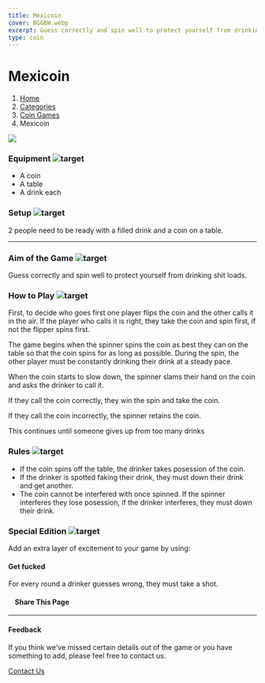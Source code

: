 ```yaml
---
title: Mexicoin
cover: BGGBW.webp
excerpt: Guess correctly and spin well to protect yourself from drinking shit loads.
type: coin
---
```


# Mexicoin

1.  [Home](/)
2.  [Categories](GameCategories)
3.  [Coin Games](GameCategories/CoinGames)
4.  Mexicoin

![](images/mexicoin.webp)

### Equipment ![target](images/liquor.webp)

-   A coin
-   A table
-   A drink each

### Setup ![target](images/settings.webp)

2 people need to be ready with a filled drink and a coin on a table.

* * *

### Aim of the Game ![target](images/target.webp)

Guess correctly and spin well to protect yourself from drinking shit loads.

### How to Play ![target](images/question.webp)

First, to decide who goes first one player flips the coin and the other calls it in the air. If the player who calls it is right, they take the coin and spin first, if not the flipper spins first.

The game begins when the spinner spins the coin as best they can on the table so that the coin spins for as long as possible. During the spin, the other player must be constantly drinking their drink at a steady pace.

When the coin starts to slow down, the spinner slams their hand on the coin and asks the drinker to call it.

If they call the coin correctly, they win the spin and take the coin.

If they call the coin incorrectly, the spinner retains the coin.

This continues until someone gives up from too many drinks

### Rules ![target](images/rules.webp)

-   If the coin spins off the table, the drinker takes posession of the coin.
-   If the drinker is spotted faking their drink, they must down their drink and get another.
-   The coin cannot be interfered with once spinned. If the spinner interferes they lose posession, if the drinker interferes, they must down their drink.

### Special Edition ![target](images/special.webp)

Add an extra layer of excitement to your game by using:

#### **Get fucked**

For every round a drinker guesses wrong, they must take a shot.

####     Share This Page

[](https://www.facebook.com/sharer/sharer.php?u=beergogglegames.co.uk/Mexicoin)[](https://www.instagram.com/direct/new/)[](https://twitter.com/intent/tweet?url=beergogglegames.co.uk/Mexicoin)

* * *

#### Feedback

If you think we've missed certain details out of the game or you have something to add, please feel free to contact us.

  
  
  
[Contact Us](contact)

